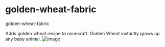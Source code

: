 # golden-wheat-fabric
golden-wheat-fabric

Adds golden wheat recipe to minecraft.
Golden Wheat instantly grows up any baby animal.
![image](https://user-images.githubusercontent.com/66768086/221655239-2a00c594-1f6c-4cbb-89bd-336bff2c3bac.png)
